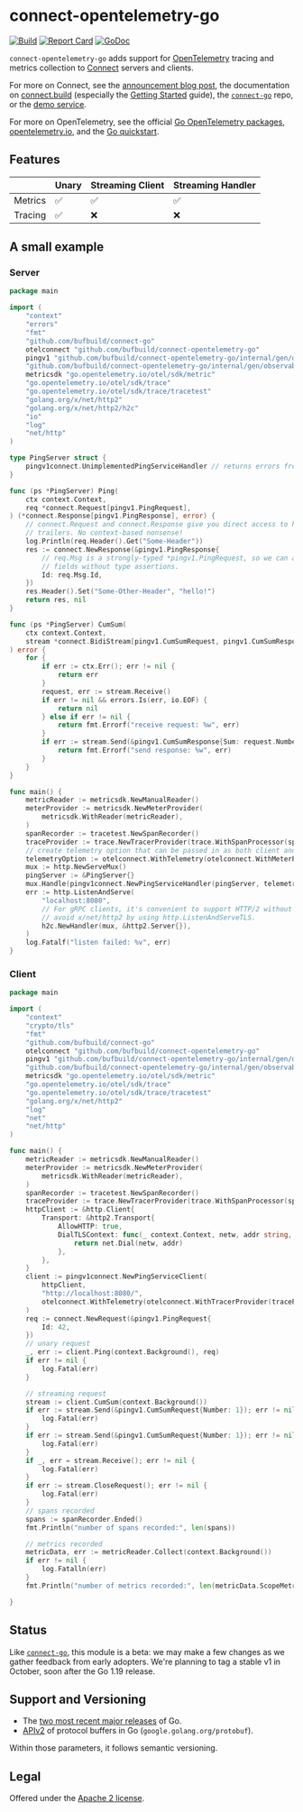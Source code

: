connect-opentelemetry-go
========================

[![Build](https://github.com/bufbuild/connect-opentelemetry-go/actions/workflows/ci.yaml/badge.svg?branch=main)](https://github.com/bufbuild/connect-opentelemetry-go/actions/workflows/ci.yaml)
[![Report Card](https://goreportcard.com/badge/github.com/bufbuild/connect-opentelemetry-go)](https://goreportcard.com/report/github.com/bufbuild/connect-opentelemetry-go)
[![GoDoc](https://pkg.go.dev/badge/github.com/bufbuild/connect-opentelemetry-go.svg)](https://pkg.go.dev/github.com/bufbuild/connect-opentelemetry-go)

`connect-opentelemetry-go` adds support for [OpenTelemetry][opentelemetry.io]
tracing and metrics collection to [Connect][connect-go] servers and clients.

For more on Connect, see the [announcement blog post][blog], the documentation
on [connect.build][docs] (especially the [Getting Started] guide), the
[`connect-go`][connect-go] repo, or the [demo service][demo].

For more on OpenTelemetry, see the official [Go OpenTelemetry
packages][otel-go], [opentelemetry.io], and the [Go
quickstart][otel-go-quickstart].

## Features

|         | Unary | Streaming Client | Streaming Handler |
|---------|-------|------------------|-------------------|
| Metrics | ✅     | ✅                | ✅                 |
| Tracing | ✅     | ❌                | ❌                 |


## A small example

### Server

```go
package main

import (
	"context"
	"errors"
	"fmt"
	"github.com/bufbuild/connect-go"
	otelconnect "github.com/bufbuild/connect-opentelemetry-go"
	pingv1 "github.com/bufbuild/connect-opentelemetry-go/internal/gen/observability/ping/v1"
	"github.com/bufbuild/connect-opentelemetry-go/internal/gen/observability/ping/v1/pingv1connect"
	metricsdk "go.opentelemetry.io/otel/sdk/metric"
	"go.opentelemetry.io/otel/sdk/trace"
	"go.opentelemetry.io/otel/sdk/trace/tracetest"
	"golang.org/x/net/http2"
	"golang.org/x/net/http2/h2c"
	"io"
	"log"
	"net/http"
)

type PingServer struct {
	pingv1connect.UnimplementedPingServiceHandler // returns errors from all methods
}

func (ps *PingServer) Ping(
	ctx context.Context,
	req *connect.Request[pingv1.PingRequest],
) (*connect.Response[pingv1.PingResponse], error) {
	// connect.Request and connect.Response give you direct access to headers and
	// trailers. No context-based nonsense!
	log.Println(req.Header().Get("Some-Header"))
	res := connect.NewResponse(&pingv1.PingResponse{
		// req.Msg is a strongly-typed *pingv1.PingRequest, so we can access its
		// fields without type assertions.
		Id: req.Msg.Id,
	})
	res.Header().Set("Some-Other-Header", "hello!")
	return res, nil
}

func (ps *PingServer) CumSum(
	ctx context.Context,
	stream *connect.BidiStream[pingv1.CumSumRequest, pingv1.CumSumResponse],
) error {
	for {
		if err := ctx.Err(); err != nil {
			return err
		}
		request, err := stream.Receive()
		if err != nil && errors.Is(err, io.EOF) {
			return nil
		} else if err != nil {
			return fmt.Errorf("receive request: %w", err)
		}
		if err := stream.Send(&pingv1.CumSumResponse{Sum: request.Number}); err != nil {
			return fmt.Errorf("send response: %w", err)
		}
	}
}

func main() {
	metricReader := metricsdk.NewManualReader()
	meterProvider := metricsdk.NewMeterProvider(
		metricsdk.WithReader(metricReader),
	)
	spanRecorder := tracetest.NewSpanRecorder()
	traceProvider := trace.NewTracerProvider(trace.WithSpanProcessor(spanRecorder))
	// create telemetry option that can be passed in as both client and handler options
	telemetryOption := otelconnect.WithTelemetry(otelconnect.WithMeterProvider(meterProvider), otelconnect.WithTracerProvider(traceProvider))
	mux := http.NewServeMux()
	pingServer := &PingServer{}
	mux.Handle(pingv1connect.NewPingServiceHandler(pingServer, telemetryOption)) // pass in Telemetry option
	err := http.ListenAndServe(
		"localhost:8080",
		// For gRPC clients, it's convenient to support HTTP/2 without TLS. You can
		// avoid x/net/http2 by using http.ListenAndServeTLS.
		h2c.NewHandler(mux, &http2.Server{}),
	)
	log.Fatalf("listen failed: %v", err)
}
```

### Client

```go
package main

import (
	"context"
	"crypto/tls"
	"fmt"
	"github.com/bufbuild/connect-go"
	otelconnect "github.com/bufbuild/connect-opentelemetry-go"
	pingv1 "github.com/bufbuild/connect-opentelemetry-go/internal/gen/observability/ping/v1"
	"github.com/bufbuild/connect-opentelemetry-go/internal/gen/observability/ping/v1/pingv1connect"
	metricsdk "go.opentelemetry.io/otel/sdk/metric"
	"go.opentelemetry.io/otel/sdk/trace"
	"go.opentelemetry.io/otel/sdk/trace/tracetest"
	"golang.org/x/net/http2"
	"log"
	"net"
	"net/http"
)

func main() {
	metricReader := metricsdk.NewManualReader()
	meterProvider := metricsdk.NewMeterProvider(
		metricsdk.WithReader(metricReader),
	)
	spanRecorder := tracetest.NewSpanRecorder()
	traceProvider := trace.NewTracerProvider(trace.WithSpanProcessor(spanRecorder))
	httpClient := &http.Client{
		Transport: &http2.Transport{
			AllowHTTP: true,
			DialTLSContext: func(_ context.Context, netw, addr string, cfg *tls.Config) (net.Conn, error) {
				return net.Dial(netw, addr)
			},
		},
	}
	client := pingv1connect.NewPingServiceClient(
		httpClient,
		"http://localhost:8080/",
		otelconnect.WithTelemetry(otelconnect.WithTracerProvider(traceProvider), otelconnect.WithMeterProvider(meterProvider)),
	)
	req := connect.NewRequest(&pingv1.PingRequest{
		Id: 42,
	})
	// unary request
	_, err := client.Ping(context.Background(), req)
	if err != nil {
		log.Fatal(err)
	}

	// streaming request
	stream := client.CumSum(context.Background())
	if err := stream.Send(&pingv1.CumSumRequest{Number: 1}); err != nil {
		log.Fatal(err)
	}
	if err := stream.Send(&pingv1.CumSumRequest{Number: 1}); err != nil {
		log.Fatal(err)
	}
	if _, err = stream.Receive(); err != nil {
		log.Fatal(err)
	}
	if err := stream.CloseRequest(); err != nil {
		log.Fatal(err)
	}
	// spans recorded
	spans := spanRecorder.Ended()
	fmt.Println("number of spans recorded:", len(spans))

	// metrics recorded
	metricData, err := metricReader.Collect(context.Background())
	if err != nil {
		log.Fatalln(err)
	}
	fmt.Println("number of metrics recorded:", len(metricData.ScopeMetrics[0].Metrics))

}
```

## Status

Like [`connect-go`][connect-go], this module is a beta: we may make a few changes 
as we gather feedback from early adopters. We're planning to tag a stable v1 in 
October, soon after the Go 1.19 release.

## Support and Versioning

* The [two most recent major releases][go-support-policy] of Go.
* [APIv2][] of protocol buffers in Go (`google.golang.org/protobuf`).

Within those parameters, it follows semantic versioning.

## Legal

Offered under the [Apache 2 license][license].

[APIv2]: https://blog.golang.org/protobuf-apiv2
[blog]: https://buf.build/blog/connect-a-better-grpc
[connect-go]: https://github.com/bufbuild/connect-go
[demo]: https://github.com/bufbuild/connect-demo
[docs]: https://connect.build
[Getting Started]: https://connect.build/go/getting-started
[go-support-policy]: https://golang.org/doc/devel/release#policy
[license]: https://github.com/bufbuild/connect-opentelemetry-go/blob/main/LICENSE
[opentelemetry.io]: https://opentelemetry.io/
[otel-go]: https://github.com/open-telemetry/opentelemetry-go
[otel-go-quickstart]: https://opentelemetry.io/docs/instrumentation/go/getting-started/
